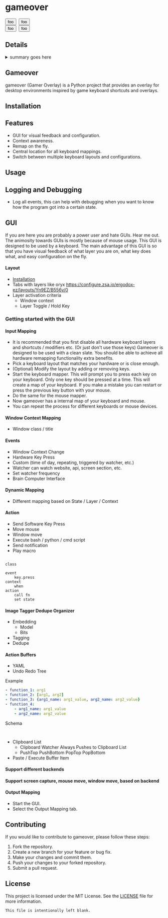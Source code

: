 # gameover

<pre>
<button>foo</button> <button>foo</button>
<button>foo</button> <button>foo</button>
</pre> 

## Details

<details>

<summary>summary goes here</summary>

### You can add a header

You can add text within a collapsed section.

You can add an image or a code block, too.

```ruby
   puts "Hello World"
```

<details>
<summary>Can I nest details?</summary>

### Lets see

</details>

</details>

## Gameover

gameover (Gamer Overlay) is a Python project that provides an overlay for desktop environments inspired by game keyboard shortcuts and overlays.

## Installation

## Features

- GUI for visual feedback and configuration.
- Context awareness.
- Remap on the fly.
- Central location for all keyboard mappings.
- Switch between multiple keyboard layouts and configurations.

## Usage

## Logging and Debugging

- Log all events, this can help with debugging when you want to know how the program got into a certain state.

## GUI

If you are here you are probably a power user and hate GUIs. Hear me out. The animosity towards GUIs is mostly because of mouse usage. This GUI is designed to be used by a keyboard. The main advantage of this GUI is so that you have visual feedback of what layer you are on, what key does what, and easy configuration on the fly.

#### Layout

- [Installation](#installation)
- Tabs with layers like oryx https://configure.zsa.io/ergodox-ez/layouts/Yn9EZ/B556v/0
- Layer activation criteria
    - Window context
    - Layer Toggle / Hold Key



### Getting started with the GUI

#### Input Mapping

- It is recommended that you first disable all hardware keyboard layers and shortcuts / modifiers etc. (Or just don't use those keys) Gameover is designed to be used with a clean slate. You should be able to achieve all hardware remapping functionality extra benefits.
- Pick a keyboard layout that matches your hardware or is close enough.
- (Optional) Modify the layout by adding or removing keys.
- Start the keyboard mapper. This will prompt you to press each key on your keyboard. Only one key should be pressed at a time. This will create a map of your keyboard. If you make a mistake you can restart or press the previous key button with your mouse.
- Do the same for the mouse mapper.
- Now gameover has a internal map of your keyboard and mouse.
- You can repeat the process for different keyboards or mouse devices.

#### Window Context Mapping

- Window class / title 

#### Events

- Window Context Change
- Hardware Key Press
- Custom (time of day, repeating, triggered by watcher, etc.)
- Watcher can watch website, api, screen section, etc.
- Set watcher frequency
- Brain Computer Interface

#### Dynamic Mapping

- Different mapping based on State / Layer / Context


#### Action

- Send Software Key Press 
- Move mouse
- Window move
- Execute bash / python / cmd script
- Send notification
- Play macro


```

class 

event
    key.press
context
    when
action
    call fn
    set state

```

#### Image Tagger Dedupe Organizer

- Embedding
    - Model
    - Bits
- Tagging
- Dedupe




#### Action Buffers

- YAML
- Undo Redo Tree

Example
```yaml
- function_1: arg1
- function_2: [arg1, arg2]
- function_3: {arg1_name: arg1_value, arg2_name: arg2_value}
- function_4:
    - arg1_name: arg1_value
    - arg2_name: arg2_value
```

Schema
```yaml



```
- Clipboard List
    - Clipboard Watcher Always Pushes to Clipboard List
    - PushTop PushBottom PopTop PopBottom
- Paste / Execute Buffer Item




#### Support different backends



#### Support screen capture, mouse move, window move, based on backend

#### Output Mapping

- Start the GUI.
- Select the Output Mapping tab.


## Contributing

If you would like to contribute to gameover, please follow these steps:

1. Fork the repository.
2. Create a new branch for your feature or bug fix.
3. Make your changes and commit them.
4. Push your changes to your forked repository.
5. Submit a pull request.

## License

This project is licensed under the MIT License. See the [LICENSE](LICENSE) file for more information.
```
This file is intentionally left blank.
```